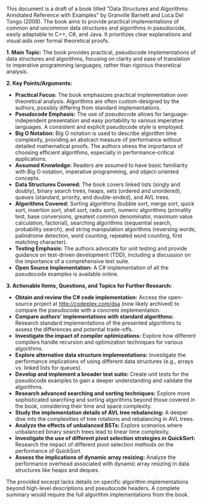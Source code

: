 This document is a draft of a book titled "Data Structures and Algorithms: Annotated Reference with Examples" by Granville Barnett and Luca Del Tongo (2008).  The book aims to provide practical implementations of common and uncommon data structures and algorithms in pseudocode, easily adaptable to C++, C#, and Java.  It prioritizes clear explanations and visual aids over formal theoretical proofs.

**1. Main Topic:**  The book provides practical, pseudocode implementations of data structures and algorithms, focusing on clarity and ease of translation to imperative programming languages, rather than rigorous theoretical analysis.

**2. Key Points/Arguments:**

* **Practical Focus:** The book emphasizes practical implementation over theoretical analysis.  Algorithms are often custom-designed by the authors, possibly differing from standard implementations.
* **Pseudocode Emphasis:**  The use of pseudocode allows for language-independent presentation and easy portability to various imperative languages.  A consistent and explicit pseudocode style is employed.
* **Big O Notation:**  Big O notation is used to describe algorithm time complexity, providing an abstract measure of performance without detailed mathematical proofs. The authors stress the importance of choosing efficient algorithms, especially in performance-critical applications.
* **Assumed Knowledge:**  Readers are assumed to have basic familiarity with Big O notation, imperative programming, and object-oriented concepts.
* **Data Structures Covered:** The book covers linked lists (singly and doubly), binary search trees, heaps, sets (ordered and unordered), queues (standard, priority, and double-ended), and AVL trees.
* **Algorithms Covered:** Sorting algorithms (bubble sort, merge sort, quick sort, insertion sort, shell sort, radix sort), numeric algorithms (primality test, base conversions, greatest common denominator, maximum value calculation, factorial), searching algorithms (sequential search, probability search), and string manipulation algorithms (reversing words, palindrome detection, word counting, repeated word counting, first matching character).
* **Testing Emphasis:** The authors advocate for unit testing and provide guidance on test-driven development (TDD), including a discussion on the importance of a comprehensive test suite.
* **Open Source Implementation:** A C# implementation of all the pseudocode examples is available online.

**3. Actionable Items, Questions, and Topics for Further Research:**

* **Obtain and review the C# code implementation:** Access the open-source project at http://codeplex.com/dsa (now likely archived) to compare the pseudocode with a concrete implementation.
* **Compare authors' implementations with standard algorithms:** Research standard implementations of the presented algorithms to assess the differences and potential trade-offs.
* **Investigate the impact of compiler optimizations:** Explore how different compilers handle recursion and optimization techniques for various algorithms.
* **Explore alternative data structure implementations:** Investigate the performance implications of using different data structures (e.g., arrays vs. linked lists for queues).
* **Develop and implement a broader test suite:**  Create unit tests for the pseudocode examples to gain a deeper understanding and validate the algorithms.
* **Research advanced searching and sorting techniques:** Explore more sophisticated searching and sorting algorithms beyond those covered in the book, considering their time and space complexity.
* **Study the implementation details of AVL tree rebalancing:** A deeper dive into the complexities of tree rotations and rebalancing in AVL trees.
* **Analyze the effects of unbalanced BSTs:**  Explore scenarios where unbalanced binary search trees lead to linear time complexity.
* **Investigate the use of different pivot selection strategies in QuickSort:** Research the impact of different pivot selection methods on the performance of QuickSort.
* **Assess the implications of dynamic array resizing:** Analyze the performance overhead associated with dynamic array resizing in data structures like heaps and deques.


The provided excerpt lacks details on specific algorithm implementations beyond high-level descriptions and pseudocode headers.  A complete summary would require the full algorithm implementations from the book.
